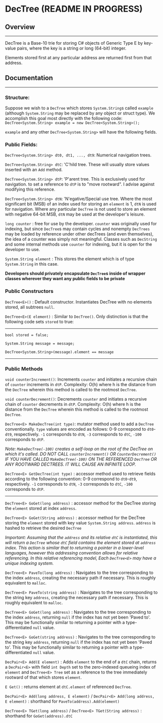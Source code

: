 # DecTree (README IN PROGRESS)

## Overview

---

DecTree is a Base-10 trie for storing C# objects of Generic Type E by key-value pairs, where the key is a string or long (64-bit) integer.

Elements stored first at any particular address are returned first from that address.

## Documentation

---

### Structure:
Suppose we wish to a `DecTree` which stores `System.String`s called `example` (although `System.String` may be replaced by any object or struct type).
We accomplish this goal most directly with the following code: `DecTree<System.String> example = new DecTree<System.String>();`

`example` and any other `DecTree<System.String>` will have the following fields.

### Public Fields:

`DecTree<System.String> dt0, dt1, ..., dt9`: Numerical navigation trees.

`DecTree<System.String> dtC`: 'C'hild tree. These will usually store values inserted with an `Add` method.

`DecTree<System.String> dtP`: 'P'arent tree. This is exclusively used for navigation. to set a reference to `dtP` is to "move rootward". I advise against modifying this reference.

`DecTree<System.String> dtN`: 'N'egative/Special use tree. Where the most significant bit (MSB) of an index used for storing an `element` is 1, `dtN` is used for navigation. Where any particular `DecTree` is not used to store an element with negative 64-bit MSB, `dtN` may be used at the developer's leisure.

`long counter` : free for use by the developer. `counter` was originally used for indexing, but since `DecTree`s may contain cycles and nonempty `DecTrees` may be loaded by reference under other decTrees (and even themselves), the idea of a counter was simply not meaningful. Classes such as `DecString` and some internal methods use `counter` for indexing, but it is open for the developer to use. 

`System.String element` : This stores the element which is of type `System.String` in this case.

**Developers should privately encapsulate `DecTree`s inside of wrapper classes wherever they want any public fields to be private**

### Public Constructors
`DecTree<E>()` : Default constructor. Instantiates DecTree with no elements stored, all subtrees `null`.

`DecTree<E>(E element)` : Similar to `DecTree()`. Only distinction is that the following code sets `stored` to true:

---

`bool stored = false;`

`System.String message = message;`

`DecTree<System.String>(message).element == message`

---

### Public Methods

`void counterIncrement()`: Increments `counter` and initiates a recursive chain of `counter` increments in `dtP`. Complexity: O(h) where h is the distance from the `DecTree` wherein this method is called to the rootmost `DecTree`.

`void counterDecrement()`: Decrements `counter` and initiates a recursive chain of `counter` decrements in `dtP`. Complexity: O(h) where h is the distance from the `DecTree` wherein this method is called to the rootmost `DecTree`.

`DecTree<E> MakeDecTree(int type)`: mutator method used to add a `DecTree` conventionally. `type` values are encoded as follows: 0-9 correspond to `dt0`-`dt9`, respectively. `-1` corresponds to `dtN`, `-3` corresponds to `dtC`, `-100` corresponds to `dtP`.

*Note: `MakeDecTree(-100)` creates a self-loop on the root of the DecTree on which it's called. DO NOT CALL `counterIncrement()` OR `CounterDecrement()` IF YOU HAVE CALLED `MakeDecTree(-100)` ON THE REFERENCED `DecTree` OR ANY ROOTWARD DECTREES. IT WILL CAUSE AN INFINITE LOOP.*

`DecTree<E> GetDecTree(int type)` : accessor method used to retrieve fields according to the following convention: 0-9 correspond to `dt0`-`dt9`, respectively. `-1` corresponds to `dtN`, `-3` corresponds to `dtC`, `-100` corresponds to `dtP`.

---

`DecTree<E> GoGet(long address)` : accessor method for the DecTree storing the `element` stored at index `address`.

`DecTree<E> GoGet(String address)` : accessor method for the DecTree storing the `element` stored with key value `System.String address`. `address` is hashed to retrieve the desired `DecTree`

*Important: Assuming that the `address` and its relative `dtC` is instantiated, this will return a `DecTree` whose `dtC` field contains the element stored at `address` index. This action is similar that to returning a pointer in a lower-level languages, however this addressing convention allows for relative referencing. In this relative referencing model, Each `DecTree<E>` may have a unique indexing system.*

`DecTree<E> PaveTo(long address)` : Navigates to the tree corresponding to the index `address`, creating the necessary path if necessary. This is roughly equivalent to `malloc`.

`DecTree<E> PaveTo(string address)` : Navigates to the tree corresponding to the string key `address`, creating the necessary path if necessary. This is roughly equivalent to `malloc`.

`DecTree<E> GoGet(long address)` : Navigates to the tree corresponding to the index `address`, returning `null` if the index has not yet been 'Paved to'. This may be functionally similar to returning a pointer with a type-differentiated `null` value.

`DecTree<E> GoGet(string address)` : Navigates to the tree corresponding to the string key `address`, returning `null` if the index has not yet been 'Paved to'. This may be functionally similar to returning a pointer with a type-differentiated `null` value.

`DecPair<E> Add(E element)` : Adds `element` to the end of a `dtC` chain, returns a `DecPair<E>` with field `int Depth` set to the zero-indexed queueing index of `element` and `DecTree<E> Tree` set as a reference to the tree immediately rootward of that which stores `element`.

`E Get()` : returns element at `dtC.element` of referenced `DecTree`.

`DecPair<E> Add(long address, E element)` / `DecPair<E> Add(long address, E element)` : shorthand for `PaveTo(address).Add(element)`

`DecTree<E> TGet(long address)` / `DecTree<E> TGet(String address)` : shorthand for `GoGet(address).dtC`